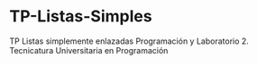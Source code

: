 # TP-Listas-Simples
TP Listas simplemente enlazadas Programación y Laboratorio 2. Tecnicatura Universitaria en  Programación
